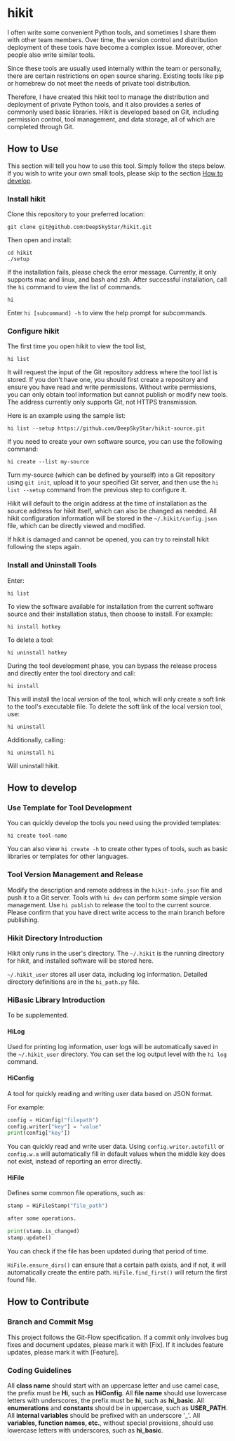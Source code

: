 # hikit

I often write some convenient Python tools, and sometimes I share them with other team members. Over time, the version control and distribution deployment of these tools have become a complex issue. Moreover, other people also write similar tools.

Since these tools are usually used internally within the team or personally, there are certain restrictions on open source sharing. Existing tools like pip or homebrew do not meet the needs of private tool distribution.

Therefore, I have created this hikit tool to manage the distribution and deployment of private Python tools, and it also provides a series of commonly used basic libraries. Hikit is developed based on Git, including permission control, tool management, and data storage, all of which are completed through Git.

## How to Use

This section will tell you how to use this tool. Simply follow the steps below. If you wish to write your own small tools, please skip to the section [How to develop](#how_to_dev).

### Install hikit

Clone this repository to your preferred location:

```shell
git clone git@github.com:DeepSkyStar/hikit.git
```

Then open and install:

```shell
cd hikit
./setup
```

If the installation fails, please check the error message. Currently, it only supports mac and linux, and bash and zsh. After successful installation, call the `hi` command to view the list of commands.

```shell
hi
```

Enter `hi [subcommand] -h` to view the help prompt for subcommands.

### Configure hikit

The first time you open hikit to view the tool list,

```shell
hi list
```

It will request the input of the Git repository address where the tool list is stored. If you don't have one, you should first create a repository and ensure you have read and write permissions. Without write permissions, you can only obtain tool information but cannot publish or modify new tools. The address currently only supports Git, not HTTPS transmission.

Here is an example using the sample list:

```shell
hi list --setup https://github.com/DeepSkyStar/hikit-source.git
```

If you need to create your own software source, you can use the following command:

```shell
hi create --list my-source
```

Turn my-source (which can be defined by yourself) into a Git repository using `git init`, upload it to your specified Git server, and then use the `hi list --setup` command from the previous step to configure it.

Hikit will default to the origin address at the time of installation as the source address for hikit itself, which can also be changed as needed. All hikit configuration information will be stored in the `~/.hikit/config.json` file, which can be directly viewed and modified.

If hikit is damaged and cannot be opened, you can try to reinstall hikit following the steps again.

### Install and Uninstall Tools

Enter:

```shell
hi list
```

To view the software available for installation from the current software source and their installation status, then choose to install. For example:

```shell
hi install hotkey
```

To delete a tool:

```shell
hi uninstall hotkey
```

During the tool development phase, you can bypass the release process and directly enter the tool directory and call:

```shell
hi install
```

This will install the local version of the tool, which will only create a soft link to the tool's executable file. To delete the soft link of the local version tool, use:

```shell
hi uninstall
```

Additionally, calling:

```shell
hi uninstall hi
```

Will uninstall hikit.

## <a id="how_to_dev">How to develop</a>

### Use Template for Tool Development

You can quickly develop the tools you need using the provided templates:

```shell
hi create tool-name
```

You can also view `hi create -h` to create other types of tools, such as basic libraries or templates for other languages.

### Tool Version Management and Release

Modify the description and remote address in the `hikit-info.json` file and push it to a Git server. Tools with `hi dev` can perform some simple version management. Use `hi publish` to release the tool to the current source. Please confirm that you have direct write access to the main branch before publishing.

### Hikit Directory Introduction

Hikit only runs in the user's directory. The `~/.hikit` is the running directory for hikit, and installed software will be stored here.

`~/.hikit_user` stores all user data, including log information. Detailed directory definitions are in the `hi_path.py` file.

### HiBasic Library Introduction

To be supplemented.

#### HiLog

Used for printing log information, user logs will be automatically saved in the `~/.hikit_user` directory. You can set the log output level with the `hi log` command.

#### HiConfig

A tool for quickly reading and writing user data based on JSON format.

For example:

```python
config = HiConfig("filepath")
config.writer["key"] = "value"
print(config["key"])
```

You can quickly read and write user data. Using `config.writer.autofill` or `config.w.a` will automatically fill in default values when the middle key does not exist, instead of reporting an error directly.

#### HiFile

Defines some common file operations, such as:

```python
stamp = HiFileStamp("file_path")

after some operations.

print(stamp.is_changed)
stamp.update()
```

You can check if the file has been updated during that period of time.

`HiFile.ensure_dirs()` can ensure that a certain path exists, and if not, it will automatically create the entire path. `HiFile.find_first()` will return the first found file.

## How to Contribute

### Branch and Commit Msg

This project follows the Git-Flow specification. If a commit only involves bug fixes and document updates, please mark it with [Fix]. If it includes feature updates, please mark it with [Feature].

### Coding Guidelines

All **class name** should start with an uppercase letter and use camel case, the prefix must be **Hi**, such as **HiConfig**.
All **file name** should use lowercase letters with underscores, the prefix must be **hi**, such as **hi_basic**.
All **enumerations** and **constants** should be in uppercase, such as **USER_PATH**.
All **internal variables** should be prefixed with an underscore '_'.
All **variables, function names, etc.**, without special provisions, should use lowercase letters with underscores, such as **hi_basic**.
